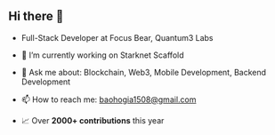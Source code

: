 ## Hi there 👋

- Full-Stack Developer at  Focus Bear, Quantum3 Labs

- 🔭 I’m currently working on Starknet Scaffold
- 💬 Ask me about: Blockchain, Web3, Mobile Development, Backend Development
- 📫 How to reach me: baohogia1508@gmail.com
- 📈 Over **2000+ contributions** this year

<!--
**BaoHG1508/BaoHG1508** is a ✨ _special_ ✨ repository because its `README.md` (this file) appears on your GitHub profile.

Here are some ideas to get you started:

- 🔭 I’m currently working on ...
- 🌱 I’m currently learning ...
- 👯 I’m looking to collaborate on ...
- 🤔 I’m looking for help with ...
- 💬 Ask me about ...
- 📫 How to reach me: ...
- 😄 Pronouns: ...
- ⚡ Fun fact: ...
-->
